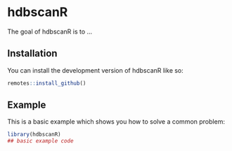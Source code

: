 
# hdbscanR

<!-- badges: start -->
<!-- badges: end -->

The goal of hdbscanR is to ...

## Installation

You can install the development version of hdbscanR like so:

``` r
remotes::install_github()
```

## Example

This is a basic example which shows you how to solve a common problem:

``` r
library(hdbscanR)
## basic example code
```

